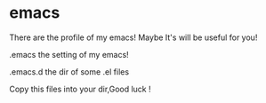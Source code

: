 emacs
=====
There are the profile of my emacs!
Maybe It's will be useful for you!

.emacs    the setting of my emacs!

.emacs.d  the dir of some .el files

Copy this files into your dir,Good luck !
